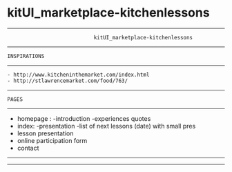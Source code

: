 # kitUI_marketplace-kitchenlessons

---------------------------------------------------------------------------------------------------------------------------------------------------------------------------------------
     						    kitUI_marketplace-kitchenlessons
     						 
---------------------------------------------------------------------------------------------------------------------------------------------------------------------------------------

	INSPIRATIONS
---------------------------------------------------------------------------------------------------------------------------------------------------------------------------------------
	- http://www.kitcheninthemarket.com/index.html 
	- http://stlawrencemarket.com/food/763/


---------------------------------------------------------------------------------------------------------------------------------------------------------------------------------------
	PAGES
---------------------------------------------------------------------------------------------------------------------------------------------------------------------------------------
* homepage : 
	-introduction
	-experiences quotes
* index:
	-presentation
	-list of next lessons (date) with small pres
* lesson presentation
* online participation form
* contact 

---------------------------------------------------------------------------------------------------------------------------------------------------------------------------------------
---------------------------------------------------------------------------------------------------------------------------------------------------------------------------------------
